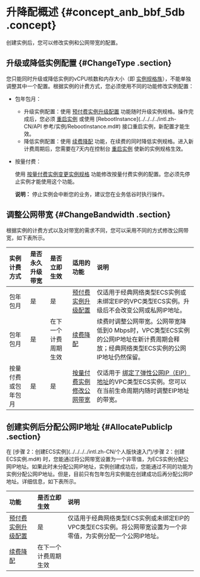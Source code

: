 # 升降配概述 {#concept_anb_bbf_5db .concept}

创建实例后，您可以修改实例和公网带宽的配置。

## 升级或降低实例配置 {#ChangeType .section}

您只能同时升级或降低实例的vCPU核数和内存大小（即 [实例规格族](../../../../intl.zh-CN/产品简介/实例规格族.md#)），不能单独调整其中一个配置。根据实例的计费方式，您必须使用不同的功能修改实例配置：

-   包年包月：
    -   升级实例配置：使用 [预付费实例升级配置](intl.zh-CN/用户指南/实例/升降配/预付费实例升级配置.md#) 功能随时升级实例规格。操作完成后，您必须 [重启实例](intl.zh-CN/用户指南/实例/重启实例.md#) 或使用 [RebootInstance](../../../../intl.zh-CN/API 参考/实例/RebootInstance.md#) 接口重启实例，新配置才能生效。
    -   降低实例配置：使用 [续费降配](../../../../intl.zh-CN/产品定价/续费实例/续费降配.md#) 功能，在续费的同时降低实例规格。进入新计费周期后，您需要在7天内在控制台 [重启实例](intl.zh-CN/用户指南/实例/重启实例.md#) 使新的实例规格生效。
-   按量付费：

    使用 [按量付费实例变更实例规格](intl.zh-CN/用户指南/实例/升降配/按量付费实例变更实例规格.md#) 功能修改按量付费实例的配置。您必须先停止实例才能使用这个功能。

    **说明：** 停止实例会中断您的业务，建议您在业务低谷时执行操作。


## 调整公网带宽 {#ChangeBandwidth .section}

根据实例的计费方式以及对带宽的需求不同，您可以采用不同的方式修改公网带宽，如下表所示。

|实例计费方式|是否永久升级带宽|是否立即生效|适用的功能|说明|
|:-----|:-------|:-----|:----|:-|
|包年包月|是|是|[预付费实例升级配置](intl.zh-CN/用户指南/实例/升降配/预付费实例升级配置.md#)|仅适用于经典网络类型ECS实例或未绑定EIP的VPC类型ECS实例。升级后不会改变公网或私网IP地址。|
|包年包月|是|在下一个计费周期生效|[续费降配](../../../../intl.zh-CN/产品定价/续费实例/续费降配.md#)|续费时调整公网带宽。公网带宽降低到0 Mbps时，VPC类型ECS实例的公网IP地址在新计费周期会释放；经典网络类型ECS实例的公网IP地址仍然保留。|
|按量付费或包年包月|是|是|[按量付费实例修改公网带宽](intl.zh-CN/用户指南/实例/升降配/按量付费实例修改公网带宽.md#)|仅适用于 [绑定了弹性公网IP（EIP）地址](https://www.alibabacloud.com/help/doc-detail/27714.htm)的VPC类型ECS实例。您可以在当前生命周期内随时调整EIP地址的带宽。|

## 创建实例后分配公网IP地址 {#AllocatePublicIp .section}

在 [步骤 2：创建ECS实例](../../../../intl.zh-CN/个人版快速入门/步骤 2：创建ECS实例.md#) 时，您能通过将公网带宽设置为一个非零值，为ECS实例分配公网IP地址。如果此时未分配公网IP地址，实例创建成功后，您能通过不同的功能为实例分配公网IP地址。但是，目前只有包年包月实例能在创建成功后再分配公网IP地址。详细信息，如下表所示。

|功能|是否立即生效|说明|
|:-|:-----|:-|
|[预付费实例升级配置](intl.zh-CN/用户指南/实例/升降配/预付费实例升级配置.md#)|是|仅适用于经典网络类型ECS实例或未绑定EIP的VPC类型ECS实例。将公网带宽设置为一个非零值，为实例分配一个公网IP地址。|
|[续费降配](../../../../intl.zh-CN/产品定价/续费实例/续费降配.md#)|在下一个计费周期生效|

